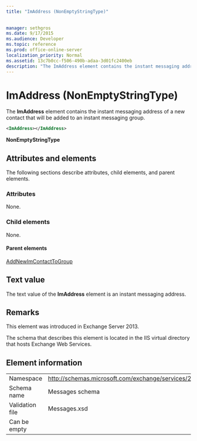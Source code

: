 ```yaml
---
title: "ImAddress (NonEmptyStringType)"
 
 
manager: sethgros
ms.date: 9/17/2015
ms.audience: Developer
ms.topic: reference
ms.prod: office-online-server
localization_priority: Normal
ms.assetid: 13c7b0cc-f506-490b-adaa-3d01fc2400eb
description: "The ImAddress element contains the instant messaging address of a new contact that will be added to an instant messaging group."
---
```


# ImAddress (NonEmptyStringType)

The **ImAddress** element contains the instant messaging address of a new contact that will be added to an instant messaging group. 
  
```XML
<ImAddress></ImAddress>
```

 **NonEmptyStringType**
## Attributes and elements

The following sections describe attributes, child elements, and parent elements.
  
### Attributes

None.
  
### Child elements

None.
  
#### Parent elements

[AddNewImContactToGroup](addnewimcontacttogroup.md)
  
## Text value

The text value of the **ImAddress** element is an instant messaging address. 
  
## Remarks

This element was introduced in Exchange Server 2013.
  
The schema that describes this element is located in the IIS virtual directory that hosts Exchange Web Services.
  
## Element information

|||
|:-----|:-----|
|Namespace  <br/> |http://schemas.microsoft.com/exchange/services/2006/messages  <br/> |
|Schema name  <br/> |Messages schema  <br/> |
|Validation file  <br/> |Messages.xsd  <br/> |
|Can be empty  <br/> ||
   

